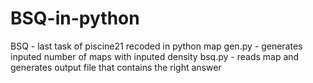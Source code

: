 # BSQ-in-python
BSQ - last task of piscine21 recoded in python
map gen.py - generates inputed number of maps with inputed density
bsq.py - reads map and generates output file that contains the right answer
